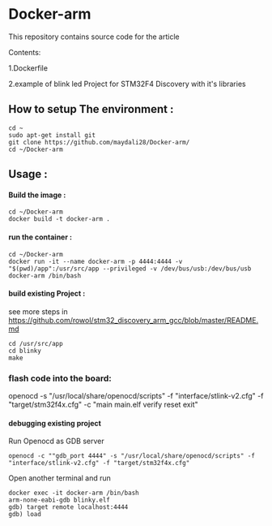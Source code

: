 # Docker-arm

This repository contains source code for the article

Contents:

1.Dockerfile 

2.example of blink led Project for STM32F4 Discovery with it's libraries

## How to setup The environment :

```
cd ~
sudo apt-get install git 
git clone https://github.com/maydali28/Docker-arm/
cd ~/Docker-arm
```

## Usage :

#### Build the image :

```
cd ~/Docker-arm
docker build -t docker-arm .
```

#### run the container :

```
cd ~/Docker-arm
docker run -it --name docker-arm -p 4444:4444 -v "$(pwd)/app":/usr/src/app --privileged -v /dev/bus/usb:/dev/bus/usb docker-arm /bin/bash
```

#### build existing Project :

see more steps in https://github.com/rowol/stm32_discovery_arm_gcc/blob/master/README.md
```
cd /usr/src/app
cd blinky
make
```

### flash code into the board:

openocd -s "/usr/local/share/openocd/scripts" -f "interface/stlink-v2.cfg" -f "target/stm32f4x.cfg" -c "main main.elf verify reset exit"

#### debugging existing project

Run Openocd as GDB server 
```
openocd -c ""gdb_port 4444" -s "/usr/local/share/openocd/scripts" -f "interface/stlink-v2.cfg" -f "target/stm32f4x.cfg"

```
Open another terminal and run
```
docker exec -it docker-arm /bin/bash
arm-none-eabi-gdb blinky.elf
gdb) target remote localhost:4444
gdb) load
```
